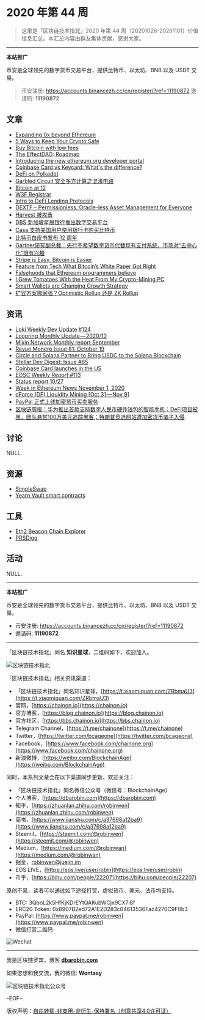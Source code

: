 # 2020 年第 44 周

> 这里是「区块链技术指北」2020 年第 44 周（20201026-20201101）价值信息汇总。本汇总内容由群友集体贡献，感谢大家。

***

**本站推广**

币安是全球领先的数字货币交易平台，提供比特币、以太坊、BNB 以及 USDT 交易。

> 币安注册: https://accounts.binancezh.cc/cn/register/?ref=11190872
> 邀请码: **11190872**

## 文章

* [Expanding 0x beyond Ethereum](https://bbs.chainon.io/d/6687)
* [5 Ways to Keep Your Crypto Safe](https://bbs.chainon.io/d/6688)
* [Buy Bitcoin with low fees](https://bbs.chainon.io/d/6689)
* [The EffectDAO: Roadmap](https://bbs.chainon.io/d/6690)
* [Introducing the new ethereum.org developer portal](https://bbs.chainon.io/d/6691)
* [Coinbase Card vs Keycard: What's the difference?](https://bbs.chainon.io/d/6695)
* [DeFi on Polkadot](https://bbs.chainon.io/d/6696)
* [Garbled Circuit 安全多方计算之混淆电路](https://bbs.chainon.io/d/6697)
* [Bitcoin at 12](https://bbs.chainon.io/d/6703)
* [W3F Registrar](https://bbs.chainon.io/d/6705)
* [Intro to DeFi Lending Protocols](https://bbs.chainon.io/d/6707)
* [DEXTF – Permissionless, Oracle-less Asset Management for Everyone](https://bbs.chainon.io/d/6708)
* [Harvest 被攻击](https://bbs.chainon.io/d/6710)
* [DBS 新加坡星展银行推出数字交易平台](https://bbs.chainon.io/d/6711)
* [Casa 支持美国用户使用银行卡购买比特币](https://bbs.chainon.io/d/6713)
* [比特币白皮书发布 12 周年](https://bbs.chainon.io/d/6714)
* [Gartner研究副总裁：央行不希望数字货币代替现有支付系统，市场对“去中心化”很有兴趣](https://bbs.chainon.io/d/6716)
* [Stripe is Easy, Bitcoin is Easier](https://bbs.chainon.io/d/6717)
* [Feature from Tech What Bitcoin’s White Paper Got Right](https://bbs.chainon.io/d/6718)
* [Falsehoods that Ethereum programmers believe](https://bbs.chainon.io/d/6723)
* [I Grew Tomatoes With the Heat From My Crypto-Mining PC](https://bbs.chainon.io/d/6724)
* [Smart Wallets are Changing Growth Strategy](https://bbs.chainon.io/d/6725)
* [扩容方案哪家强？Optimistic Rollup 还是 ZK Rollup](https://bbs.chainon.io/d/6726)

## 资讯

* [Loki Weekly Dev Update #124](https://bbs.chainon.io/d/6692)
* [Loopring Monthly Update — 2020/10](https://bbs.chainon.io/d/6693)
* [Mixin Network Monthly report September](https://bbs.chainon.io/d/6694)
* [Revuo Monero Issue 81: October 19](https://bbs.chainon.io/d/6698)
* [Circle and Solana Partner to Bring USDC to the Solana Blockchain](https://bbs.chainon.io/d/6699)
* [Stellar Dev Digest: Issue #65](https://bbs.chainon.io/d/6700)
* [Coinbase Card launches in the US](https://bbs.chainon.io/d/6701)
* [EOSC Weekly Report #113](https://bbs.chainon.io/d/6702)
* [Status report 10/27](https://bbs.chainon.io/d/6704)
* [Week in Ethereum News November 1, 2020](https://bbs.chainon.io/d/6706)
* [dForce (DF) Liquidity Mining [Oct 31 — Nov 9]](https://bbs.chainon.io/d/6709)
* [PayPal 正式上线加密货币买卖服务](https://bbs.chainon.io/d/6712)
* [区块链周报：华为推出首款支持数字人民币硬件钱包的智能手机；DeFi项目被黑，团队悬赏100万美元追踪黑客；特朗普竞选网站遭加密货币骗子入侵](https://bbs.chainon.io/d/6715)

## 讨论

NULL.

## 资源

* [SimpleSwap](https://bbs.chainon.io/d/6719)
* [Yearn Vault smart contracts](https://bbs.chainon.io/d/6720)

## 工具

* [Eth2 Beacon Chain Explorer](https://bbs.chainon.io/d/6721)
* [PRSDigg](https://bbs.chainon.io/d/6722)

## 活动

NULL.

***

**本站推广**

币安是全球领先的数字货币交易平台，提供比特币、以太坊、BNB 以及 USDT 交易。

* 币安注册: https://accounts.binancezh.cc/cn/register/?ref=11190872
* 邀请码: **11190872**

***

「区块链技术指北」同名 **知识星球**，二维码如下，欢迎加入。

![区块链技术指北](https://cdn.dbarobin.com/3YzonTR.png)

「区块链技术指北」相关资讯渠道：

* 「区块链技术指北」同名知识星球，[https://t.xiaomiquan.com/ZRbmaU3](https://t.xiaomiquan.com/ZRbmaU3)
* 官网，[https://chainon.io](https://chainon.io)
* 官方博客，[https://blog.chainon.io](https://blog.chainon.io)
* 官方社区，[https://bbs.chainon.io](https://bbs.chainon.io)
* Telegram Channel，[https://t.me/chainone](https://t.me/chainone)
* Twitter，[https://twitter.com/bcageone](https://twitter.com/bcageone)
* Facebook，[https://www.facebook.com/chainone.org](https://www.facebook.com/chainone.org)
* 新浪微博，[https://weibo.com/BlockchainAge](https://weibo.com/BlockchainAge)

同时，本系列文章会在以下渠道同步更新，欢迎关注：

* 「区块链技术指北」同名微信公众号（微信号：BlockchainAge）
* 个人博客，[https://dbarobin.com](https://dbarobin.com)
* 知乎，[https://zhuanlan.zhihu.com/robinwen](https://zhuanlan.zhihu.com/robinwen)
* 简书，[https://www.jianshu.com/c/a37698a12ba9](https://www.jianshu.com/c/a37698a12ba9)
* Steemit，[https://steemit.com/@robinwen](https://steemit.com/@robinwen)
* Medium，[https://medium.com/@robinwan](https://medium.com/@robinwan)
* 掘金，[robinwen@juejin.im](https://juejin.im/user/5673ccae60b2260ee435f89a/posts)
* EOS LIVE，[https://eos.live/user/robin](https://eos.live/user/robin)
* 币乎，[https://bihu.com/people/22207](https://bihu.com/people/22207)

原创不易，读者可以通过如下途径打赏，虚拟货币、美元、法币均支持。

* BTC: 3QboL2k5HfKjKDrEYtQAKubWCjx9CX7i8f
* ERC20 Token: 0x8907B2ed72A1E2D283c04613536Fac4270C9F0b3
* PayPal: [https://www.paypal.me/robinwen](https://www.paypal.me/robinwen)
* 微信打赏二维码

![Wechat](https://cdn.dbarobin.com/SzoNl5b.jpg)

***

我是区块链罗宾，博客 **[dbarobin.com](https://dbarobin.com/)**

如果您想和我交流，我的微信: **Wentasy**

![区块链技术指北公众号](https://cdn.dbarobin.com/w0wignb.png)

–EOF–

版权声明：[自由转载-非商用-非衍生-保持署名（创意共享4.0许可证）](http://creativecommons.org/licenses/by-nc-nd/4.0/deed.zh)